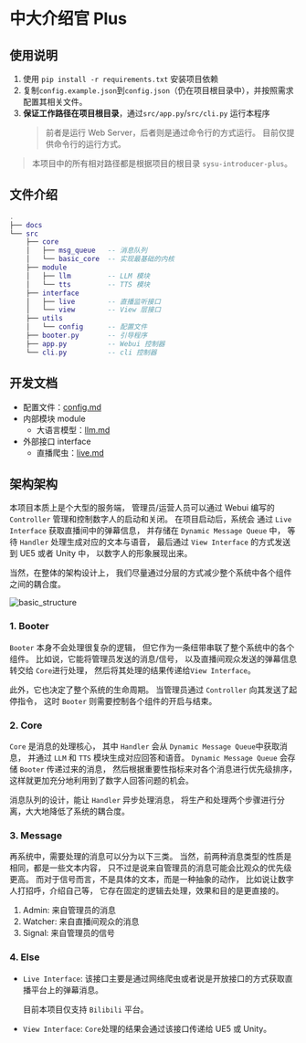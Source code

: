 # 中大介绍官 Plus

## 使用说明

1. 使用 `pip install -r requirements.txt` 安装项目依赖
2. 复制`config.example.json`到`config.json`（仍在项目根目录中），并按照需求配置其相关文件。
3. **保证工作路径在项目根目录**，通过`src/app.py`/`src/cli.py` 运行本程序
    > 前者是运行 Web Server，后者则是通过命令行的方式运行。
    > 目前仅提供命令行的运行方式。

> 本项目中的所有相对路径都是根据项目的根目录 `sysu-introducer-plus`。

## 文件介绍

```lua
.
├── docs
└── src
    ├── core
    │   ├── msg_queue   -- 消息队列
    │   └── basic_core  -- 实现最基础的内核
    ├── module
    │   ├── llm         -- LLM 模块
    │   └── tts         -- TTS 模块
    ├── interface
    │   ├── live        -- 直播监听接口
    │   └── view        -- View 层接口
    ├── utils
    │   └── config      -- 配置文件
    ├── booter.py       -- 引导程序
    ├── app.py          -- Webui 控制器
    └── cli.py          -- cli 控制器
```

## 开发文档

-   配置文件：[config.md](./docs/config.md)
-   内部模块 module
    -   大语言模型：[llm.md](./docs/module/llm.md)
-   外部接口 interface
    -   直播爬虫：[live.md](./docs/interface/live.md)

## 架构架构

本项目本质上是个大型的服务端，
管理员/运营人员可以通过 Webui 编写的 `Controller` 管理和控制数字人的启动和关闭。
在项目启动后，系统会 通过 `Live Interface` 获取直播间中的弹幕信息，
并存储在 `Dynamic Message Queue` 中，
等待 `Handler` 处理生成对应的文本与语音，
最后通过 `View Interface` 的方式发送到 UE5 或者 Unity 中，
以数字人的形象展现出来。

当然，在整体的架构设计上，
我们尽量通过分层的方式减少整个系统中各个组件之间的耦合度。

![basic_structure](./docs/img/basic_structure.svg)

### 1. Booter

`Booter` 本身不会处理很复杂的逻辑，
但它作为一条纽带串联了整个系统中的各个组件。
比如说，它能将管理员发送的消息/信号，
以及直播间观众发送的弹幕信息转交给 `Core`进行处理，
然后将其处理的结果传递给`View Interface`。

此外，它也决定了整个系统的生命周期。
当管理员通过 `Controller` 向其发送了起停指令，
这时 `Booter` 则需要控制各个组件的开启与结束。

### 2. Core

`Core` 是消息的处理核心，
其中 `Handler` 会从 `Dynamic Message Queue`中获取消息，
并通过 `LLM` 和 `TTS` 模块生成对应回答和语音。
`Dynamic Message Queue` 会存储 `Booter` 传递过来的消息，
然后根据重要性指标来对各个消息进行优先级排序，
这样就更加充分地利用到了数字人回答问题的机会。

消息队列的设计，能让 `Handler` 异步处理消息，
将生产和处理两个步骤进行分离，大大地降低了系统的耦合度。

### 3. Message

再系统中，需要处理的消息可以分为以下三类。
当然，前两种消息类型的性质是相同，都是一些文本内容，
只不过是说来自管理员的消息可能会比观众的优先级更高。
而对于信号而言，不是具体的文本，而是一种抽象的动作，
比如说让数字人打招呼，介绍自己等，
它存在固定的逻辑去处理，效果和目的是更直接的。

1. Admin: 来自管理员的消息
2. Watcher: 来自直播间观众的消息
3. Signal: 来自管理员的信号

### 4. Else

-   `Live Interface`: 该接口主要是通过网络爬虫或者说是开放接口的方式获取直播平台上的弹幕消息。

    目前本项目仅支持 `Bilibili` 平台。

-   `View Interface`: `Core`处理的结果会通过该接口传递给 UE5 或 Unity。
